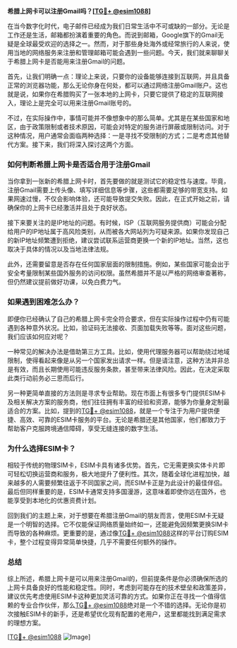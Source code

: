 **希腊上网卡可以注册Gmail吗？[[TG💪+ @esim1088](https://t.me/s/esim1088)]**

在当今数字化时代，电子邮件已经成为我们日常生活中不可或缺的一部分。无论是工作还是生活，邮箱都扮演着重要的角色。而说到邮箱，Google旗下的Gmail无疑是全球最受欢迎的选择之一。然而，对于那些身处海外或经常旅行的人来说，使用当地的网络服务来注册和管理邮箱可能会遇到一些问题。今天，我们就来聊聊关于希腊上网卡是否能用来注册Gmail的问题。

首先，让我们明确一点：理论上来说，只要你的设备能够连接到互联网，并且具备正常的浏览器功能，那么无论你身在何处，都可以通过网络注册Gmail账户。这也就是说，如果你在希腊购买了一张本地的上网卡，只要它提供了稳定的互联网接入，理论上是完全可以用来注册Gmail账号的。

不过，在实际操作中，事情可能并不像想象中的那么简单。尤其是在某些国家和地区，由于政策限制或者技术原因，可能会对特定的服务进行屏蔽或限制访问。对于这种情况，用户通常会面临两种选择：一是寻找不受限制的方式；二是考虑其他替代方案。接下来，我们将深入探讨这两个方面。

### **如何判断希腊上网卡是否适合用于注册Gmail**

当你拿到一张新的希腊上网卡时，首先要做的就是测试它的稳定性与速度。毕竟，注册Gmail需要上传头像、填写详细信息等步骤，这些都需要足够的带宽支持。如果网速过慢，不仅会影响体验，还可能导致提交失败。因此，在正式开始之前，请确保你的上网卡已经激活并且处于良好状态。

接下来要关注的是IP地址的问题。有时候，ISP（互联网服务提供商）可能会分配给用户的IP地址属于高风险类别，从而被各大网站列为可疑来源。如果你发现自己的新IP地址频繁遭到拒绝，建议尝试联系运营商更换一个新的IP地址。当然，这也取决于具体的情况以及当地法律法规。

此外，还需要留意是否存在任何国家层面的限制措施。例如，某些国家可能会出于安全考量限制某些国外服务的访问权限。虽然希腊并不是以严格的网络审查著称，但仍然建议提前做好功课，以免白费力气。

### **如果遇到困难怎么办？**

即便你已经确认了自己的希腊上网卡完全符合要求，但在实际操作过程中仍有可能遇到各种意外状况。比如，验证码无法接收、页面加载失败等等。面对这些问题，我们应该如何应对呢？

一种常见的解决办法是借助第三方工具。比如，使用代理服务器可以帮助绕过地域限制，使得看起来像是从另一个国家发出请求一样。但是请注意，这种方法并非总是有效，而且长期使用可能违反服务条款，甚至带来法律风险。因此，在决定采取此类行动前务必三思而后行。

另一种更简单直接的方法则是寻求专业帮助。现在市面上有很多专门提供ESIM卡及相关解决方案的服务商，他们往往拥有丰富的经验和资源，能够为你量身定制最适合的方案。比如，提到的[TG💪+ @esim1088](https://t.me/s/esim1088)，就是一个专注于为用户提供便捷、高效、可靠的ESIM卡服务的平台。无论是希腊还是其他国家，他们都致力于帮助客户克服跨境通信障碍，享受无缝连接的数字生活。

### **为什么选择ESIM卡？**

相较于传统的物理SIM卡，ESIM卡具有诸多优势。首先，它无需更换实体卡片即可轻松切换运营商和服务，极大地提升了便利性。其次，随着全球化进程加快，越来越多的人需要频繁往返于不同国家之间，而ESIM卡正是为此设计的最佳伴侣。最后但同样重要的是，ESIM卡通常支持多国漫游，这意味着即使你远在国外，也能享受到本地化的优惠资费计划。

回到我们的主题上来，对于想要在希腊注册Gmail的朋友而言，使用ESIM卡无疑是一个明智的选择。它不仅能保证网络质量始终如一，还能避免因频繁更换SIM卡而导致的各种麻烦。更重要的是，通过像[TG💪+ @esim1088](https://t.me/s/esim1088)这样的平台订购ESIM卡，整个过程变得异常简单快捷，几乎不需要任何额外的操作。

### **总结**

综上所述，希腊上网卡是可以用来注册Gmail的，但前提条件是你必须确保所选的上网卡具备良好的性能和稳定性。同时，考虑到可能存在的技术壁垒和政策差异，建议优先考虑使用ESIM卡这种更加灵活可靠的方式。如果你正在寻找一个值得信赖的专业合作伙伴，那么[TG💪+ @esim1088](https://t.me/s/esim1088)绝对是一个不错的选择。无论你是初次接触ESIM卡的新手，还是希望优化现有配置的老用户，这里都能找到满足需求的理想方案。

[[TG💪+ @esim1088](https://t.me/s/esim1088) ![Image](https://i.postimg.cc/4NQfJmqS/Snipaste-2025-05-13-00-14-12.png)]
